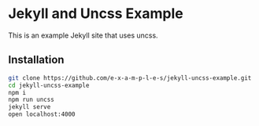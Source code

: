 # Jekyll and Uncss Example

This is an example Jekyll site that uses uncss.

## Installation

```sh
git clone https://github.com/e-x-a-m-p-l-e-s/jekyll-uncss-example.git
cd jekyll-uncss-example
npm i
npm run uncss
jekyll serve
open localhost:4000
```
